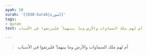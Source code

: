 ```yaml
---
ayah: 10
surah: '[[038-Surah|سورة]]'
tags:
- quran
text: أم لهم ملك السماوات والأرض وما بينهما ۖ فليرتقوا في الأسباب

---
```

> أم لهم ملك السماوات والأرض وما بينهما ۖ فليرتقوا في الأسباب
